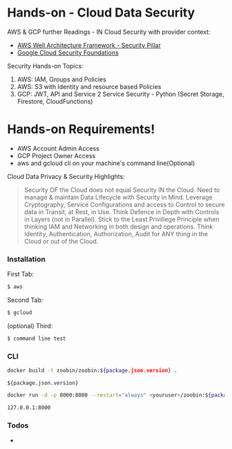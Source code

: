 # Hands-on - Cloud Data Security

AWS & GCP further Readings - IN Cloud Security with provider context:

- [AWS Well Architecture Framework - Security Pillar](https://d1.awsstatic.com/whitepapers/architecture/AWS-Security-Pillar.pdf)
- [Google Cloud Security Foundations](https://services.google.com/fh/files/misc/google-cloud-security-foundations-guide.pdf)

Security Hands-on Topics:

1. AWS: IAM, Groups and Policies
2. AWS: S3 with Identity and resource based Policies
3. GCP: JWT, API and Service 2 Service Security - Python (Secret Storage, Firestore, CloudFunctions)

# Hands-on Requirements!

  - AWS Account Admin Access
  - GCP Project Owner Access
  - aws and gcloud cli on your machine's command line(Optional)


Cloud Data Privacy & Security Highlights:

> Security OF the Cloud does not equal Security IN the Cloud.
> Need to manage & maintain Data Lifecycle with Security in Mind.
> Leverage Cryptography, Service Configurations and access to Control to secure data in Transit, at Rest, in Use. 
> Think Defence in Depth with Controls in Layers (not in Parallel).
> Stick to the Least Privillege Principle when thinking IAM and Networking in both design and operations.
> Think Identity, Authentication, Authorization, Audit for ANY thing in the Cloud or out of the Cloud.

### Installation

First Tab:
```sh
$ aws
```

Second Tab:
```sh
$ gcloud
```

(optional) Third:
```sh
$ command line test
```

### CLI

```sh
docker build -t zoobin/zoobin:${package.json.version} .
```
 `${package.json.version}`

```sh
docker run -d -p 8000:8080 --restart="always" <youruser>/zoobin:${package.json.version}
```

```sh
127.0.0.1:8000
```

### Todos

 - 

